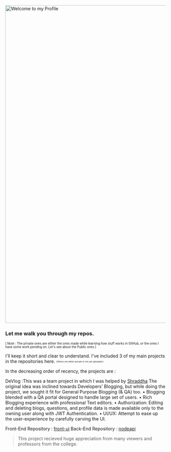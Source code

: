 <!--
**Shahid7k/Shahid7K** is a ✨ _special_ ✨ repository because its `README.md` (this file) appears on your GitHub profile.

Here are some ideas to get you started:

- 🔭 I’m currently working on ...
- 🌱 I’m currently learning ...
- 👯 I’m looking to collaborate on ...
- 🤔 I’m looking for help with ...
- 💬 Ask me about ...
- 📫 How to reach me: ...
- 😄 Pronouns: ...
- ⚡ Fun fact: ...
-->

<img src="https://github.com/Shahid7k/Shahid7K/blob/master/images/git1f.gif" alt="Welcome to my Profile" width="1000px" />

### Let me walk you through my repos.
<sub><sup> [ Note : The private ones are either the ones made while learning how stuff works in GitHub, or the ones I have some work pending on.
Let's see about the Public ones ]</sup></sub>

I'll keep it short and clear to understand.
I've included 3 of my main projects in the repositories here. <sub><sup><sub><sup>(Others are either private or not yet uploaded.)<sub><sup></sup></sub>

In the decreasing order of recency, the projects are : 

DeVlog
:This was a team project in which I was helped by [Shraddha](https://github.com/shraddha099 "Shraddha-Collaborator") 
The original idea was inclined towards Developers’ Blogging, but while doing the project, we sought it fit for General Purpose Blogging (& QA) too. 
• Blogging blended with a QA portal designed to handle large set of users.
• Rich Blogging experience with professional Text editors.
• Authorization: Editing and deleting blogs, questions, and profile data is made available only to the owning user along with JWT Authentication.
• UI/UX: Attempt to ease up the user-experience by carefully carving the UI.

Front-End Repository : [front-ui](https://github.com/Shahid7k/front-ui)
Back-End Repository : [nodeapi](https://github.com/Shahid7k/nodeapi)

> This project recieved huge appreciation from  many viewers and professors from the college.


